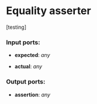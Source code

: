 # Equality asserter

[testing]

### Input ports:

* __expected__: _any_



* __actual__: _any_



### Output ports:

* __assertion__: _any_



